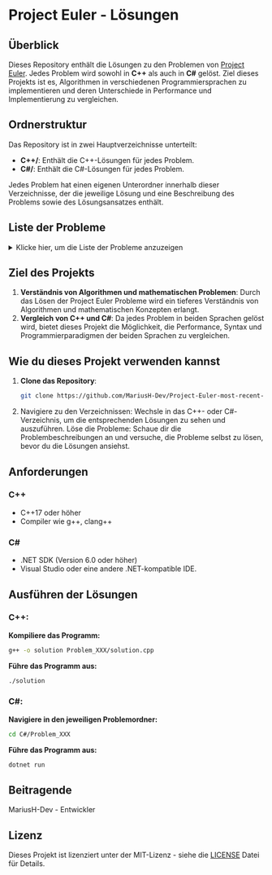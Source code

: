 # Project Euler - Lösungen

## Überblick

Dieses Repository enthält die Lösungen zu den Problemen von [Project Euler](https://projecteuler.net/). Jedes Problem wird sowohl in **C++** als auch in **C#** gelöst. Ziel dieses Projekts ist es, Algorithmen in verschiedenen Programmiersprachen zu implementieren und deren Unterschiede in Performance und Implementierung zu vergleichen.

## Ordnerstruktur

Das Repository ist in zwei Hauptverzeichnisse unterteilt:
- **C++/**: Enthält die C++-Lösungen für jedes Problem.
- **C#/**: Enthält die C#-Lösungen für jedes Problem.

Jedes Problem hat einen eigenen Unterordner innerhalb dieser Verzeichnisse, der die jeweilige Lösung und eine Beschreibung des Problems sowie des Lösungsansatzes enthält.

## Liste der Probleme

<details>
  <summary>Klicke hier, um die Liste der Probleme anzuzeigen</summary>

| Problem Nummer | Problem Name                              | C++ Lösung | C# Lösung  |
|:--------------:|:-----------------------------------------:|:----------:|:----------:|
| ...            | ...                                       | ...        | ...        |

</details>


## Ziel des Projekts

1. **Verständnis von Algorithmen und mathematischen Problemen**: Durch das Lösen der Project Euler Probleme wird ein tieferes Verständnis von Algorithmen und mathematischen Konzepten erlangt.
2. **Vergleich von C++ und C#**: Da jedes Problem in beiden Sprachen gelöst wird, bietet dieses Projekt die Möglichkeit, die Performance, Syntax und Programmierparadigmen der beiden Sprachen zu vergleichen.

## Wie du dieses Projekt verwenden kannst

1. **Clone das Repository**:
   ```bash
   git clone https://github.com/MariusH-Dev/Project-Euler-most-recent-solutions.git
2. Navigiere zu den Verzeichnissen:
Wechsle in das C++- oder C#-Verzeichnis, um die entsprechenden Lösungen zu sehen und auszuführen.
Löse die Probleme: Schaue dir die Problembeschreibungen an und versuche, die Probleme selbst zu lösen, bevor du die Lösungen ansiehst.
## Anforderungen

### C++
- C++17 oder höher
- Compiler wie g++, clang++
### C#
- .NET SDK (Version 6.0 oder höher)
- Visual Studio oder eine andere .NET-kompatible IDE.

## Ausführen der Lösungen

### C++:
**Kompiliere das Programm:**
```bash
g++ -o solution Problem_XXX/solution.cpp
```
**Führe das Programm aus:**

```bash
./solution
```
### C#:
**Navigiere in den jeweiligen Problemordner:**
```bash
cd C#/Problem_XXX
```
**Führe das Programm aus:**
```bash
dotnet run
```
## Beitragende

MariusH-Dev - Entwickler
## Lizenz

Dieses Projekt ist lizenziert unter der MIT-Lizenz - siehe die [LICENSE](LICENSE) Datei für Details.
